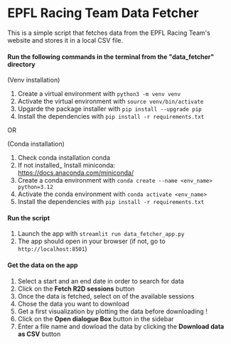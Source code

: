 # EPFL Racing Team Data Fetcher
This is a simple script that fetches data from the EPFL Racing Team's website and stores it in a local CSV file.


#### Run the following commands in the terminal from the "data_fetcher" directory

(Venv installation)
1. Create a virtual environment with `python3 -m venv venv`
2. Activate the virtual environment with `source venv/bin/activate`
3. Upgarde the package installer with `pip install --upgrade pip`
4. Install the dependencies with `pip install -r requirements.txt`

OR

(Conda installation)
1. Check conda installation conda
1. If not installed_ Install miniconda: https://docs.anaconda.com/miniconda/
2. Create a conda environment with `conda create --name <env_name> python=3.12`
3. Activate the conda environment with `conda activate <env_name>`
4. Install the dependencies with `pip install -r requirements.txt`



#### Run the script
1. Launch the app with `streamlit run data_fetcher_app.py`
2. The app should open in your browser (if not, go to `http://localhost:8501`)


#### Get the data on the app
1. Select a start and an end date in order to search for data
2. Click on the **Fetch R2D sessions** button
3. Once the data is fetched, select on of the available sessions
4. Chose the data you want to download
5. Get a first visualization by plotting the data before downloading !
6. Click on the **Open dialogue Box** button in the sidebar
7. Enter a file name and dowload the data by clicking the **Download data as CSV** button